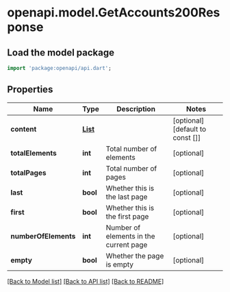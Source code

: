 # openapi.model.GetAccounts200Response

## Load the model package
```dart
import 'package:openapi/api.dart';
```

## Properties
Name | Type | Description | Notes
------------ | ------------- | ------------- | -------------
**content** | [**List<AccountDto>**](AccountDto.md) |  | [optional] [default to const []]
**totalElements** | **int** | Total number of elements | [optional] 
**totalPages** | **int** | Total number of pages | [optional] 
**last** | **bool** | Whether this is the last page | [optional] 
**first** | **bool** | Whether this is the first page | [optional] 
**numberOfElements** | **int** | Number of elements in the current page | [optional] 
**empty** | **bool** | Whether the page is empty | [optional] 

[[Back to Model list]](../README.md#documentation-for-models) [[Back to API list]](../README.md#documentation-for-api-endpoints) [[Back to README]](../README.md)


